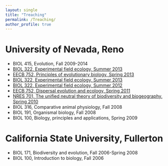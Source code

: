 ```yaml
---
layout: single
title: "Treaching"
permalink: /Treaching/
author_profile: true
---
```

# University of Nevada, Reno
* BIOL 415, Evolution, Fall 2009-2014
* [BIOL 322, Experimental field ecology, Summer 2013]("/Teaching/BIOL322.html")
* [EECB 752, Principles of evolutionary biology, Spring 2013]("/Teaching/Evolution.html")
* [BIOL 322, Experimental field ecology, Summer 2013]("/Teaching/BIOL322.html")
* [BIOL 322, Experimental field ecology, Summer 2012]("/Teaching/BIOL322_12.html")
* [EECB 752, Dispersal evolution and ecology, Spring 2011]("/Teaching/Dispersal.html")
* [NRES 701, The unified neutral theory of biodiversity and biogeography, Spring 2010]("/Teaching/UNTB.html")
* BIOL 316, Comparative animal physiology, Fall 2008
* BIOL 191, Organismal biology, Fall 2008
* BIOL 100, Biology, principles and applications, Spring 2009

# California State University, Fullerton
* BIOL 171, Biodiversity and evolution, Fall 2006-Spring 2008
* BIOL 100, Introduction to biology, Fall 2006